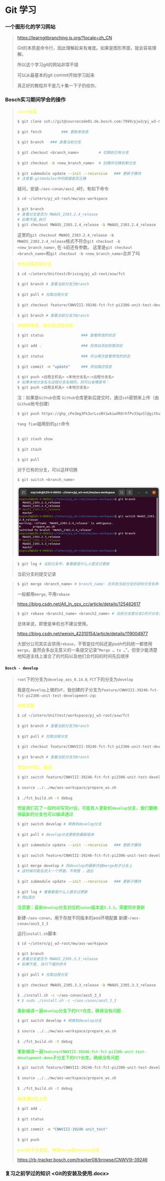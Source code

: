 # Git 学习

### 一个图形化的学习网站
> https://learngitbranching.js.org/?locale=zh_CN
> 
> Git的本质是命令行，因此理解起来有难度。如果是图形界面，就会容易理解。
> 
> 所以这个学习git的网站非常不错
> 
> 可以从最基本的git commit开始学习起来
> 
> 真正好的教程并不是几十集一下子扔给你、
>


### Bosch实习期间学会的操作

> <font color="yellow">`clone`仓库</font>
>
> ```bash
> $ git clone ssh://git@sourcecode01.de.bosch.com:7999/pjw3/pj_w3-root.git
> 
> $ git fetch         ### 更新库信息
> 
> $ git branch   ### 查看当前分支
> 
> $ git checkout <branch_name>         # 切换到已有分支
> 
> $ git checkout -b <new_branch_name>  # 创建并切换到新分支
> 
> $ git submodule update --init --recursive   ### 更新子模块
> # 注意看.gitmodules中的链接是否正确
> ```
> 疑问，安装`~/aos-conan/aos2_4`时，有如下命令
> 
> ```bash
> $ cd ~/intern/pj_w3-root/mw/aos-workspace
> 
> $ git branch 
> # 查看分支是否为 MWAOS_2303.2.4_release
> # 如果不是,执行
> $ git checkout MWAOS_2303.2.4_release -b MWAOS_2303.2.4_release
> ```
>
> 这里的`git checkout MWAOS_2303.2.4_release -b MWAOS_2303.2.4_release`格式不符合`git checkout -b <new_branch_name>`, 在`-b`前还有参数。
> 这里是`git checkout <branch_name>`和`git checkout -b <new_branch_name>`合并了吗
>
> 

> <font color="yellow">本地拉取远程分支</font>
> 
> ```bash
> $ cd ~/intern/Unittest/Driving/pj_w3-root/asw/fct
> 
> $ git branch # 查看当前分支为branch
>  
> $ git pull # 拉取远程分支
> 
> $ git checkout feature/CNWVIII-39246-fct-fct-pi2306-unit-test-development-demo
> 
> $ git branch # 查看当前分支为branch
> ```
> 


> <font color="yellow">本地修改后，提交到远程仓库</font>
> 
> ```bash
> $ git status                 ### 查看修改的状态
> 
> $ git add .                  ### 将改动添加到暂存区
> 
> $ git status                 ### 可以再次查看修改的状态
> 
> $ git commit -m "update"     ### 添加描述信息
> 
> $ git push <远程主机名> <本地分支名>:<远程分支名>
> # 如果本地分支名与远程分支名相同，则可以省略冒号：
> $ git push <远程主机名> <本地分支名>
> ```
>
> 注：如果是`Github`仓库
> `Github`仓库更新后提交时，通过`ssh`密钥来上传（由`Github`账号创建）
> ```bash
> $ git push https://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@github.com/ZQuanCheng/test.git
> ```
> 


> `Yang Tian`姐用到的`git`命令
> 
> ```bash
> 
> $ git stash show
> 
> $ git stash
> 
> $ git pull
> ```
> 



>
> 对于已有的分支，可以这样切换
> 
>
> ```bash
> $ git switch <branch_name>
> ```
> 
> <div align=center>
> <img src="./images/git_switch.png" style="zoom:80%">
> </div>
>
> 

> 
>
> ```bash
> $ git log # 当前分支中，看看都是什么人提交过更新
> ```
>
> 当前分支的提交记录
> 



> 
>
> ```bash
> $ git merge <branch_name> # branch_name: 合并到当前分支的目标分支名称
> ```
>
> 一般都用`merge`, 不用`rebase`
>
> https://blog.csdn.net/All_In_gzx_cc/article/details/125482617
>
> 




> 
>
> ```bash
> $ git rebase <branch1_name> <branch2_name> # 当前分支是分支1的子分支，我们把分支1的子分支，移动到分支2下面
> ```
>
> 总体来说，即使是单机也不建议使用。
>
> https://blog.csdn.net/weixin_42310154/article/details/119004977
>
> 大部分公司其实会禁用`rebase`，不管是拉代码还是push代码统一都使用`merge`，虽然会多出无意义的一条提交记录“`Merge … to …`”，但至少能清楚地知道主线上谁合了的代码以及他们合代码的时间先后顺序
> 
> 





#### `Bosch - develop`

> 
> `root`下的分支为`develop_aos_0.14.0`, `FCT`下的分支为`develop`
> 
> 我是在`develop`上做的`UT`，我创建的子分支为`feature/CNWVIII-39246-fct-fct-pi2306-unit-test-development-zqc`
>
> <font color="yellow">本地拉取</font>
> 
> ```bash
> $ cd ~/intern/Unittest/workspace/pj_w3-root/asw/fct
> 
> $ git branch # 查看当前分支为branch
>  
> $ git pull # 拉取远程分支
> 
> $ git checkout feature/CNWVIII-39246-fct-fct-pi2306-unit-test-development-demo
> 
> $ git branch # 查看当前分支为branch
> ```
> 
> <font color="yellow">添加`UT`代码，编译</font>
> 
> ```bash
> $ git switch feature/CNWVIII-39246-fct-fct-pi2306-unit-test-development-demo # 在develop分支的子分支中写Unit Test
> 
> $ source ../../mw/aos-workspace/prepare_ws.sh
> 
> $ ./fct_build.sh -t debug
> ```
> 
> 
> <font color="gree">但是我们花了一段时间写完`UT`后，可能有人更新的`develop`分支，我们要确保最新的分支也可以编译通过</font>
> 
> ```bash
> $ git switch develop # 转换到develop分支
> 
> $ git pull # develop分支更新到最新版本
> 
> $ git submodule update --init --recursive   ### 更新子模块
> 
> $ git switch feature/CNWVIII-39246-fct-fct-pi2306-unit-test-development-demo # 回到到develop分支的子分支
> 
> $ git merge develop # 将develop的最新内容merge到子分支上
> # 这时候可能会进入一个界面，不用管 ，退出
> 
> $ git submodule update --init --recursive   ### 更新子模块
> 
> $ git log # 看看都是什么人提交过更新
> # 按q退出
> ```
> <font color="gree">注意要：最新`develop`分支对应的`conan`版本是`5.3.3`，需要同步更新</font>
> 
> 新建`~/aos-conan`，用于存放不同版本的aos环境配置
> 新建`~/aos-conan/aos5_3_3`
> 
> 运行`install.sh`脚本
> 
> ```bash
> $ cd ~/intern/pj_w3-root/mw/aos-workspace
> 
> $ git branch 
> # 查看分支是否为 MWAOS_2305.3.3_release
> # 如果不是, 执行下面的命令
>  
> $ git pull # 拉取远程分支
> 
> $ git checkout MWAOS_2305.3.3_release -b MWAOS_2305.3.3_release
> 
> $ ./install.sh -c ~/aos-conan/aos5_3_3
> # $ sudo ./install.sh -c ~/aos-conan/aos5_3_3
> ```
> 
> 
> <font color="gree">重新编译一遍`develop`分支下的`FCT`仓库，确保没有问题</font>
>
> ```bash
> $ git switch develop # 转换到develop分支
> 
> $ source ../../mw/aos-workspace/prepare_ws.sh
> 
> $ ./fct_build.sh -t debug
> ```
> 
> <font color="gree">重新编译一遍`feature/CNWVIII-39246-fct-fct-pi2306-unit-test-development-demo`子分支下的`FCT`仓库，确保没有问题</font>
>
> ```bash
> $ git switch feature/CNWVIII-39246-fct-fct-pi2306-unit-test-development-demo # develop分支的子分支
> 
> $ source ../../mw/aos-workspace/prepare_ws.sh
> 
> $ ./fct_build.sh -t debug
> ```
> 
> <font color="yellow">编译通过后上传</font>
> 
> ```bash
> $ git add .
> 
> $ git status
> 
> $ git commit -m "CNWVIII-39246 unit_test"
> 
> $ git push
> ```
>
> <font color="yellow">`push`到子分支后，申请`merge`到`develop`分支</font>
>
> https://rb-tracker.bosch.com/tracker08/browse/CNWVIII-39246
> 
> 











### 复习之前学过的知识 <Git的安装及使用.docx>

> 






















